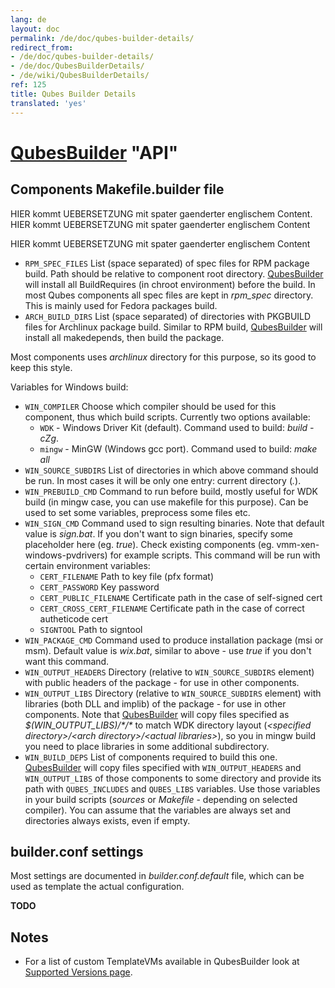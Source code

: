 ```yaml
---
lang: de
layout: doc
permalink: /de/doc/qubes-builder-details/
redirect_from:
- /de/doc/qubes-builder-details/
- /de/doc/QubesBuilderDetails/
- /de/wiki/QubesBuilderDetails/
ref: 125
title: Qubes Builder Details
translated: 'yes'
---
```


[QubesBuilder](/de/doc/qubes-builder/) "API"
========================================

Components Makefile.builder file
--------------------------------

HIER kommt UEBERSETZUNG mit spater gaenderter englischem Content. HIER kommt UEBERSETZUNG mit spater gaenderter englischem Content

HIER kommt UEBERSETZUNG mit spater gaenderter englischem Content

-   `RPM_SPEC_FILES` List (space separated) of spec files for RPM package build. Path should be relative to component root directory. [QubesBuilder](/de/doc/qubes-builder/) will install all BuildRequires (in chroot environment) before the build. In most Qubes components all spec files are kept in *rpm\_spec* directory. This is mainly used for Fedora packages build.
-   `ARCH_BUILD_DIRS` List (space separated) of directories with PKGBUILD files for Archlinux package build. Similar to RPM build, [QubesBuilder](/de/doc/qubes-builder/) will install all makedepends, then build the package.

Most components uses *archlinux* directory for this purpose, so its good to keep this style.

Variables for Windows build:

-   `WIN_COMPILER` Choose which compiler should be used for this component, thus which build scripts. Currently two options available:
    -   `WDK` - Windows Driver Kit (default). Command used to build: *build -cZg*.
    -   `mingw` - MinGW (Windows gcc port). Command used to build: *make all*
-   `WIN_SOURCE_SUBDIRS` List of directories in which above command should be run. In most cases it will be only one entry: current directory (*.*).
-   `WIN_PREBUILD_CMD` Command to run before build, mostly useful for WDK build (in mingw case, you can use makefile for this purpose). Can be used to set some variables, preprocess some files etc.
-   `WIN_SIGN_CMD` Command used to sign resulting binaries. Note that default value is *sign.bat*. If you don't want to sign binaries, specify some placeholder here (eg. *true*). Check existing components (eg. vmm-xen-windows-pvdrivers) for example scripts. This command will be run with certain environment variables:
    -   `CERT_FILENAME` Path to key file (pfx format)
    -   `CERT_PASSWORD` Key password
    -   `CERT_PUBLIC_FILENAME` Certificate path in the case of self-signed cert
    -   `CERT_CROSS_CERT_FILENAME` Certificate path in the case of correct autheticode cert
    -   `SIGNTOOL` Path to signtool
-   `WIN_PACKAGE_CMD` Command used to produce installation package (msi or msm). Default value is *wix.bat*, similar to above - use *true* if you don't want this command.
-   `WIN_OUTPUT_HEADERS` Directory (relative to `WIN_SOURCE_SUBDIRS` element) with public headers of the package - for use in other components.
-   `WIN_OUTPUT_LIBS` Directory (relative to `WIN_SOURCE_SUBDIRS` element) with libraries (both DLL and implib) of the package - for use in other components. Note that [QubesBuilder](/de/doc/qubes-builder/) will copy files specified as *\$(WIN\_OUTPUT\_LIBS)/\*/\** to match WDK directory layout (*\<specified directory\>/\<arch directory\>/\<actual libraries\>*), so you in mingw build you need to place libraries in some additional subdirectory.
-   `WIN_BUILD_DEPS` List of components required to build this one. [QubesBuilder](/de/doc/qubes-builder/) will copy files specified with `WIN_OUTPUT_HEADERS` and `WIN_OUTPUT_LIBS` of those components to some directory and provide its path with `QUBES_INCLUDES` and `QUBES_LIBS` variables. Use those variables in your build scripts (*sources* or *Makefile* - depending on selected compiler). You can assume that the variables are always set and directories always exists, even if empty.

builder.conf settings
---------------------

Most settings are documented in *builder.conf.default* file, which can be used as template the actual configuration.

**TODO**

Notes
-----

* For a list of custom TemplateVMs available in QubesBuilder look at [Supported Versions page](https://www.qubes-os.org/doc/supported-versions/).